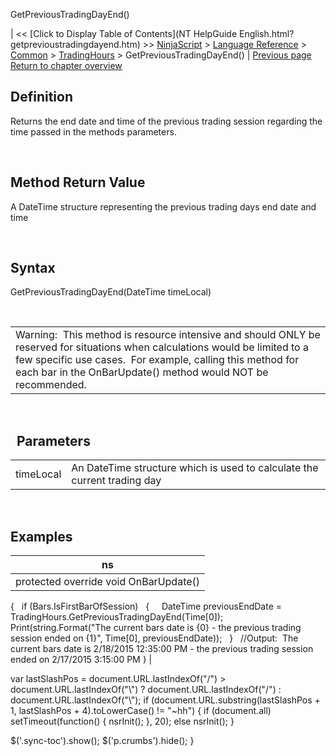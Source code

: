 ﻿










 


GetPreviousTradingDayEnd()







| &lt;&lt; [Click to Display Table of Contents](NT HelpGuide English.html?getprevioustradingdayend.htm) &gt;&gt;
 [NinjaScript](ninjascript.htm) &gt; [Language Reference](language_reference_wip.htm) &gt; [Common](common.htm) &gt; [TradingHours](tradinghours.htm) &gt;
GetPreviousTradingDayEnd() | [Previous page](tradinghoursget.htm)
[Return to chapter overview](tradinghours.htm)










Definition
----------


Returns the end date and time of the previous trading session regarding the time passed in the methods parameters.


 


Method Return Value
-------------------


A DateTime structure representing the previous trading days end date and time


 


Syntax
------


GetPreviousTradingDayEnd(DateTime timeLocal)


 




|  |
| --- |
| Warning:  This method is resource intensive and should ONLY be reserved for situations when calculations would be limited to a few specific use cases.  For example, calling this method for each bar in the OnBarUpdate() method would NOT be recommended.  |



 


 
Parameters
------------




|  |  |
| --- | --- |
| timeLocal | An DateTime structure which is used to calculate the current trading day |




 


Examples
--------




| ns |
| --- |
| protected override void OnBarUpdate()
{
   if (Bars.IsFirstBarOfSession)
   {
     DateTime previousEndDate = TradingHours.GetPreviousTradingDayEnd(Time[0]);
 
     Print(string.Format("The current bars date is {0} - the previous trading session ended on {1}", Time[0], previousEndDate));
   }
   //Output:  The current bars date is 2/18/2015 12:35:00 PM - the previous trading session ended on 2/17/2015 3:15:00 PM
} |






 
 var lastSlashPos = document.URL.lastIndexOf("/") &gt; document.URL.lastIndexOf("\\") ? document.URL.lastIndexOf("/") : document.URL.lastIndexOf("\\");
 if (document.URL.substring(lastSlashPos + 1, lastSlashPos + 4).toLowerCase() != "~hh") {
 if (document.all) setTimeout(function() {
 nsrInit();
 }, 20);
 else nsrInit();
 }
 
 
 $('.sync-toc').show();
 $('p.crumbs').hide();
 }
 
 
 



